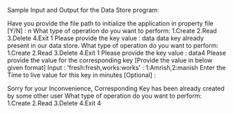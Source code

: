 Sample Input and Output for the Data Store program:

Have you provide the file path to initialize the application in property file [Y/N] : 
n
What type of operation do you want to perform: 
1.Create
2.Read
3.Delete
4.Exit
1
Please provide the key value : 
data
data key already present in our data store.
What type of operation do you want to perform: 
1.Create
2.Read
3.Delete
4.Exit
1
Please provide the key value : 
data4
Please provide the value for the corresponding key [Provide the value in below given format]
 Input : 'fresh:fresh,works:works' : 
1:Amrish,2:manish
Enter the Time to live value for this key in minutes [Optional] : 

Sorry for your Inconvenience, Corresponding Key has been already created by some other user
What type of operation do you want to perform: 
1.Create
2.Read
3.Delete
4.Exit
4
